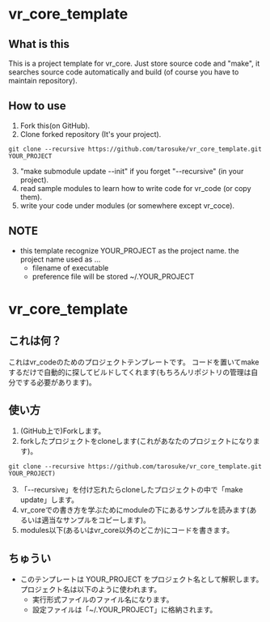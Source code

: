 # vr_core_template

## What is this
This is a project template for vr_core.
Just store source code and "make", it searches source code automatically and build (of course you have to maintain repository).

## How to use

1. Fork this(on GitHub).
2. Clone forked repository (It's your project).
~~~
git clone --recursive https://github.com/tarosuke/vr_core_template.git YOUR_PROJECT
~~~
3. "make submodule update --init" if you forget "--recursive" (in your project).
4. read sample modules to learn how to write code for vr_code (or copy them).
4. write your code under modules (or somewhere except vr_coce).

## NOTE

* this template recognize YOUR_PROJECT as the project name. the project name used as ...
    * filename of executable
    * preference file will be stored ~/.YOUR_PROJECT

# vr_core_template

## これは何？
これはvr_codeのためのプロジェクトテンプレートです。
コードを置いてmakeするだけで自動的に探してビルドしてくれます(もちろんリポジトリの管理は自分でする必要があります)。

## 使い方

1. (GitHub上で)Forkします。
2. forkしたプロジェクトをcloneします(これがあなたのプロジェクトになります)。
~~~
git clone --recursive https://github.com/tarosuke/vr_core_template.git YOUR_PROJECT)
~~~
3. 「--recursive」を付け忘れたらcloneしたプロジェクトの中で「make update」します。
4. vr_coreでの書き方を学ぶためにmoduleの下にあるサンプルを読みます(あるいは適当なサンプルをコピーします)。
4. modules以下(あるいはvr_core以外のどこか)にコードを書きます。

## ちゅうい

* このテンプレートは YOUR_PROJECT をプロジェクト名として解釈します。プロジェクト名は以下のように使われます。
    * 実行形式ファイルのファイル名になります。
    * 設定ファイルは「~/.YOUR_PROJECT」に格納されます。
